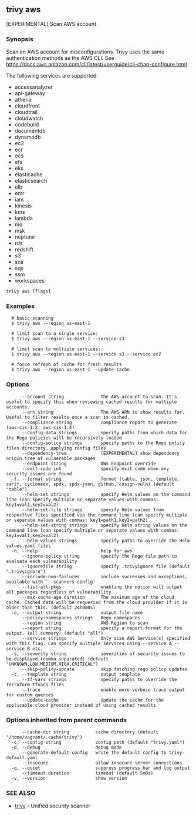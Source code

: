 ## trivy aws

[EXPERIMENTAL] Scan AWS account

### Synopsis

Scan an AWS account for misconfigurations. Trivy uses the same authentication methods as the AWS CLI. See https://docs.aws.amazon.com/cli/latest/userguide/cli-chap-configure.html

The following services are supported:
- accessanalyzer
- api-gateway
- athena
- cloudfront
- cloudtrail
- cloudwatch
- codebuild
- documentdb
- dynamodb
- ec2
- ecr
- ecs
- efs
- eks
- elasticache
- elasticsearch
- elb
- emr
- iam
- kinesis
- kms
- lambda
- mq
- msk
- neptune
- rds
- redshift
- s3
- sns
- sqs
- ssm
- workspaces


```
trivy aws [flags]
```

### Examples

```
  # basic scanning
  $ trivy aws --region us-east-1

  # limit scan to a single service:
  $ trivy aws --region us-east-1 --service s3

  # limit scan to multiple services:
  $ trivy aws --region us-east-1 --service s3 --service ec2

  # force refresh of cache for fresh results
  $ trivy aws --region us-east-1 --update-cache

```

### Options

```
      --account string              The AWS account to scan. It's useful to specify this when reviewing cached results for multiple accounts.
      --arn string                  The AWS ARN to show results for. Useful to filter results once a scan is cached.
      --compliance string           compliance report to generate (aws-cis-1.2, aws-cis-1.4)
      --config-data strings         specify paths from which data for the Rego policies will be recursively loaded
      --config-policy strings       specify paths to the Rego policy files directory, applying config files
      --dependency-tree             [EXPERIMENTAL] show dependency origin tree of vulnerable packages
      --endpoint string             AWS Endpoint override
      --exit-code int               specify exit code when any security issues are found
  -f, --format string               format (table, json, template, sarif, cyclonedx, spdx, spdx-json, github, cosign-vuln) (default "table")
      --helm-set strings            specify Helm values on the command line (can specify multiple or separate values with commas: key1=val1,key2=val2)
      --helm-set-file strings       specify Helm values from respective files specified via the command line (can specify multiple or separate values with commas: key1=path1,key2=path2)
      --helm-set-string strings     specify Helm string values on the command line (can specify multiple or separate values with commas: key1=val1,key2=val2)
      --helm-values strings         specify paths to override the Helm values.yaml files
  -h, --help                        help for aws
      --ignore-policy string        specify the Rego file path to evaluate each vulnerability
      --ignorefile string           specify .trivyignore file (default ".trivyignore")
      --include-non-failures        include successes and exceptions, available with '--scanners config'
      --list-all-pkgs               enabling the option will output all packages regardless of vulnerability
      --max-cache-age duration      The maximum age of the cloud cache. Cached data will be requeried from the cloud provider if it is older than this. (default 24h0m0s)
  -o, --output string               output file name
      --policy-namespaces strings   Rego namespaces
      --region string               AWS Region to scan
      --report string               specify a report format for the output. (all,summary) (default "all")
      --service strings             Only scan AWS Service(s) specified with this flag. Can specify multiple services using --service A --service B etc.
  -s, --severity string             severities of security issues to be displayed (comma separated) (default "UNKNOWN,LOW,MEDIUM,HIGH,CRITICAL")
      --skip-policy-update          skip fetching rego policy updates
  -t, --template string             output template
      --tf-vars strings             specify paths to override the Terraform tfvars files
      --trace                       enable more verbose trace output for custom queries
      --update-cache                Update the cache for the applicable cloud provider instead of using cached results.
```

### Options inherited from parent commands

```
      --cache-dir string          cache directory (default "/home/vagrant/.cache/trivy")
  -c, --config string             config path (default "trivy.yaml")
  -d, --debug                     debug mode
      --generate-default-config   write the default config to trivy-default.yaml
      --insecure                  allow insecure server connections
  -q, --quiet                     suppress progress bar and log output
      --timeout duration          timeout (default 5m0s)
  -v, --version                   show version
```

### SEE ALSO

* [trivy](trivy.md)	 - Unified security scanner

